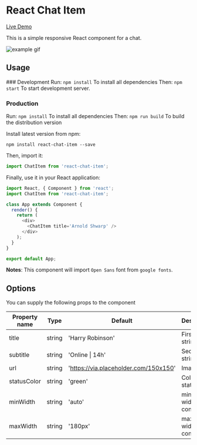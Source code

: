 # React Chat Item

[Live Demo](https://morrisda.github.io/react-chat-item/)

This is a simple responsive React component for a chat.

![example gif](https://media.giphy.com/media/5b7MDezsUYsHueqfgj/giphy.gif)

## Usage

### Development
Run:
`npm install`
To install all dependencies
Then: 
`npm start`
To start development server. 

### Production
Run:
`npm install`
To install all dependencies
Then:
`npm run build`
To build the distribution version

Install latest version from npm:
```
npm install react-chat-item --save
```
Then, import it:
```javascript
import ChatItem from 'react-chat-item';
```
Finally, use it in your React application:
```javascript
import React, { Component } from 'react';
import ChatItem from 'react-chat-item';

class App extends Component {
  render() {
    return (
      <div>
        <ChatItem title='Arnold Shwarp' />
      </div>
    );
  }
}

export default App;
```

**Notes**:
This component will import `Open Sans` font from `google fonts`.

## Options
You can supply the following props to the component

| Property name      | Type                      | Default              | Description                                                                                                                                                              |
| ------------------ | ------------------------- | -------------------- | ------------------------------------------------------------------------------------------------------------------------------------------------------------------------ |
| title           | string | 'Harry Robinson'                  | First line string
| subtitle           | string | 'Online \| 14h'                  | Second line string
| url           | string | 'https://via.placeholder.com/150x150'                  | Image URL
| statusColor           | string | 'green'                  | Color of status dot
| minWidth           | string | 'auto'               | minimum width of the component
| maxWidth           | string | '180px'                  | maximum width of the component
